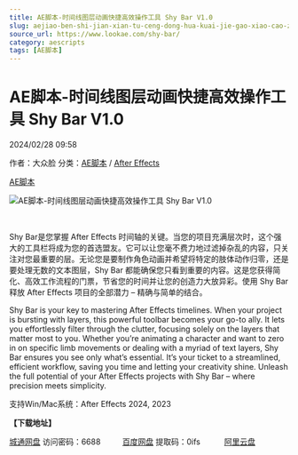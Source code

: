 ```yaml
---
title: AE脚本-时间线图层动画快捷高效操作工具 Shy Bar V1.0
slug: aejiao-ben-shi-jian-xian-tu-ceng-dong-hua-kuai-jie-gao-xiao-cao-zuo-gong-ju-shy-bar-v1-0
source_url: https://www.lookae.com/shy-bar/
category: aescripts
tags: [AE脚本]
---
```

# AE脚本-时间线图层动画快捷高效操作工具 Shy Bar V1.0

2024/02/28 09:58

作者：大众脸
分类：[AE脚本](https://www.lookae.com/after-effects/aescripts/) / [After Effects](https://www.lookae.com/after-effects/)

[AE脚本](https://www.lookae.com/tag/ae%e8%84%9a%e6%9c%ac/)

![AE脚本-时间线图层动画快捷高效操作工具 Shy Bar V1.0](https://www.lookae.com/wp-content/uploads/2024/02/Shy-Bar.jpg "AE脚本-时间线图层动画快捷高效操作工具 Shy Bar V1.0-LookAE.com")

[﻿](https://cloud.video.taobao.com/play/u/null/p/1/e/6/t/1/451209746189.mp4)

Shy Bar是您掌握 After Effects 时间轴的关键。当您的项目充满层次时，这个强大的工具栏将成为您的首选盟友。它可以让您毫不费力地过滤掉杂乱的内容，只关注对您最重要的层。无论您是要制作角色动画并希望将特定的肢体动作归零，还是要处理无数的文本图层，Shy Bar 都能确保您只看到重要的内容。这是您获得简化、高效工作流程的门票，节省您的时间并让您的创造力大放异彩。使用 Shy Bar 释放 After Effects 项目的全部潜力 – 精确与简单的结合。

Shy Bar is your key to mastering After Effects timelines. When your project is bursting with layers, this powerful toolbar becomes your go-to ally. It lets you effortlessly filter through the clutter, focusing solely on the layers that matter most to you. Whether you’re animating a character and want to zero in on specific limb movements or dealing with a myriad of text layers, Shy Bar ensures you see only what’s essential. It’s your ticket to a streamlined, efficient workflow, saving you time and letting your creativity shine. Unleash the full potential of your After Effects projects with Shy Bar – where precision meets simplicity.

支持Win/Mac系统：After Effects 2024, 2023

**【下载地址】**

[城通网盘](https://url70.ctfile.com/f/2827370-1026498190-61966e?p=4431) 访问密码：6688          [百度网盘](https://pan.baidu.com/s/1Yyl8OkJXWfSJNcJ8L1d4Kg?pwd=0ifs) 提取码：0ifs           [阿里云盘](https://www.alipan.com/s/c3nB5Ar21Nw)
